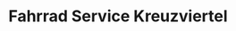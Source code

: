 ---
title: "Fahrrad Service Kreuzviertel"
url: /dortmund/fahrrad-service-kreuzviertel/
shop: Fahrrad
---
